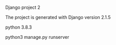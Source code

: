 Django project 2

The project is generated with Django version 2.1.5

python 3.8.3

python3 manage.py runserver
